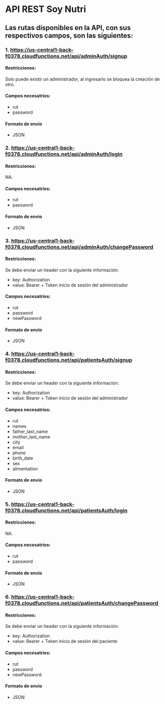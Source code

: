 # API REST Soy Nutri

## Las rutas disponibles en la API, con sus respectivos campos, son las siguientes:

### 1. https://us-central1-back-f0378.cloudfunctions.net/api/adminAuth/signup
#### Restricciones: 
Solo puede existir un administrador, al ingresarlo se bloquea la creación de otro.
#### Campos necesatrios:
- rut 
- password
#### Formato de envio
- JSON

### 2. https://us-central1-back-f0378.cloudfunctions.net/api/adminAuth/login
#### Restricciones: 
NA.
#### Campos necesatrios:
- rut 
- password
#### Formato de envio
- JSON

### 3. https://us-central1-back-f0378.cloudfunctions.net/api/adminAuth/changePassword
#### Restricciones: 
Se debe enviar un header con la siguiente información:
- key: Authorization
- value: Bearer + Token inicio de sesión del administrador
#### Campos necesatrios:
- rut 
- password
- newPassword
#### Formato de envio
- JSON

### 4. https://us-central1-back-f0378.cloudfunctions.net/api/patientsAuth/signup
#### Restricciones: 
Se debe enviar un header con la siguiente información:
- key: Authorization
- value: Bearer + Token inicio de sesión del administrador
#### Campos necesatrios:
- rut
- names
- father_last_name
- mother_last_name
- city
- email
- phone
- birth_date
- sex
- alimentation
#### Formato de envio
- JSON

### 5. https://us-central1-back-f0378.cloudfunctions.net/api/patientsAuth/login
#### Restricciones: 
NA.
#### Campos necesatrios:
- rut 
- password
#### Formato de envio
- JSON

### 6. https://us-central1-back-f0378.cloudfunctions.net/api/patientsAuth/changePassword
#### Restricciones: 
Se debe enviar un header con la siguiente información:
- key: Authorization
- value: Bearer + Token inicio de sesión del paciente
#### Campos necesatrios:
- rut 
- password
- newPassword
#### Formato de envio
- JSON
